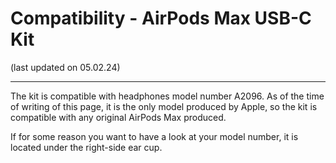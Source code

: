 # Compatibility - AirPods Max USB-C Kit
(last updated on 05.02.24)
___
The kit is compatible with headphones model number A2096. As of the time of writing of this page, it is the only model produced by Apple, so the kit is compatible with any original AirPods Max produced. 

If for some reason you want to have a look at your model number, it is located under the right-side ear cup.